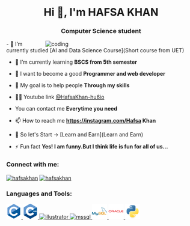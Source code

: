 <h1 align="center">Hi 👋, I'm HAFSA KHAN</h1>
<h3 align="center">Computer Science student</h3>

<image align="right" alt="coding" width="400" src="https://user-images.githubusercontent.com/74038190/219923809-b86dc415-a0c2-4a38-bc88-ad6cf06395a8.gif">
- 🔭 I’m currently studied [AI and Data Science Course](Short course from UET)

- 🌱 I’m currently learning **BSCS from 5th semester**

- 👯 I want to become a good **Programmer and web developer**

- 🤝 My goal is to help people **Through my skills**

- 👨‍💻 Youtube link [@HafsaKhan-hu6io](@HafsaKhan-hu6io)

- You can contact me **Everytime you need**

- 📫 How to reach me **https://instagram.com/Hafsa Khan**

- 📄 So let's Start -> [Learn and Earn](Learn and Earn)

- ⚡ Fun fact **Yes! I am funny.But I think life is fun for all of us...**

<h3 align="left">Connect with me:</h3>
<p align="left">
<a href="https://instagram.com/hafsakhan" target="blank"><img align="center" src="https://raw.githubusercontent.com/rahuldkjain/github-profile-readme-generator/master/src/images/icons/Social/instagram.svg" alt="hafsakhan" height="30" width="40" /></a>
<a href="https://www.youtube.com/c/hafsakhan" target="blank"><img align="center" src="https://raw.githubusercontent.com/rahuldkjain/github-profile-readme-generator/master/src/images/icons/Social/youtube.svg" alt="hafsakhan" height="30" width="40" /></a>
</p>

<h3 align="left">Languages and Tools:</h3>
<p align="left"> <a href="https://www.cprogramming.com/" target="_blank" rel="noreferrer"> <img src="https://raw.githubusercontent.com/devicons/devicon/master/icons/c/c-original.svg" alt="c" width="40" height="40"/> </a> <a href="https://www.w3schools.com/cpp/" target="_blank" rel="noreferrer"> <img src="https://raw.githubusercontent.com/devicons/devicon/master/icons/cplusplus/cplusplus-original.svg" alt="cplusplus" width="40" height="40"/> </a> <a href="https://www.adobe.com/in/products/illustrator.html" target="_blank" rel="noreferrer"> <img src="https://www.vectorlogo.zone/logos/adobe_illustrator/adobe_illustrator-icon.svg" alt="illustrator" width="40" height="40"/> </a> <a href="https://www.microsoft.com/en-us/sql-server" target="_blank" rel="noreferrer"> <img src="https://www.svgrepo.com/show/303229/microsoft-sql-server-logo.svg" alt="mssql" width="40" height="40"/> </a> <a href="https://www.mysql.com/" target="_blank" rel="noreferrer"> <img src="https://raw.githubusercontent.com/devicons/devicon/master/icons/mysql/mysql-original-wordmark.svg" alt="mysql" width="40" height="40"/> </a> <a href="https://www.oracle.com/" target="_blank" rel="noreferrer"> <img src="https://raw.githubusercontent.com/devicons/devicon/master/icons/oracle/oracle-original.svg" alt="oracle" width="40" height="40"/> </a> <a href="https://www.python.org" target="_blank" rel="noreferrer"> <img src="https://raw.githubusercontent.com/devicons/devicon/master/icons/python/python-original.svg" alt="python" width="40" height="40"/> </a> </p>

